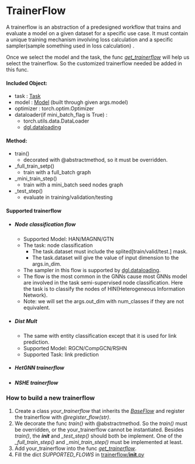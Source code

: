 # TrainerFlow

A trainerflow is an abstraction of a predesigned workflow that trains and evaluate a model on a given dataset for a specific use case. It must contain a unique training mechanism involving loss calculation and a specific sampler(sample something used in loss calculation) .

Once we select the model and the task, the func *[get_trainerflow](../start.py)* will help us select the trainerflow. So the customized trainerflow needed be added in this func.

#### Included Object:

- task : [Task](https://quip-amazon.com/jr0EANkmK5mj/OpenHGNN#ULa9CAeWfba)
- model : [Model](../models/#Model) (built through given args.model)
- optimizer : torch.optim.Optimizer
- dataloader(if mini_batch_flag is True) : 
  - torch.utils.data.DataLoader 
  - [dgl.dataloading](https://docs.dgl.ai/en/latest/api/python/dgl.dataloading.html#)

#### Method:

- train()
  - decorated with @abstractmethod, so it must be overridden.
- _full_train_setp()
  - train with a full_batch graph
- _mini_train_step()
  - train with a mini_batch seed nodes graph
- _test_step()
  - evaluate in training/validation/testing

#### Supported trainerflow

- ##### Node classification flow
  
  - Supported Model: HAN/MAGNN/GTN
  - The task: node classification
    - The task.dataset must include the splited[train/valid/test.] mask.
    - The task.dataset will give the value of input dimension to the args.in_dim.
  - The sampler in this flow is supported by [dgl.dataloading](https://docs.dgl.ai/en/latest/api/python/dgl.dataloading.html).
  - The flow is the most common in the GNNs cause most GNNs model are involved in the task semi-supervised node classification. Here the task is to classify the nodes of HIN(Heterogeneous Information Network).
  - Note: we will set the args.out_dim with num_classes if they are not equivalent.
  
- ##### Dist Mult
  
  - The same with entity classification except that it is used for link prediction.
  - Supported Model: RGCN/CompGCN/RSHN
  - Supported Task: link prediction
- ##### HetGNN trainerflow
- ##### NSHE trainerflow

### How to build a new trainerflow

1. Create a class *your_trainerflow* that inherits the [*BaseFlow*](./base_flow.py) and register the trainerflow with *@register_flow(str)*.
2. We decorate the func *train()* with @abstractmethod. So the *train()* must be overridden, or the your_trainerflow cannot be instantiated. Besides *train()*, the __*init*__ and *_test_step()* should both be implement. One of the  *_full_train_step()* and *_mini_train_step()* must be implemented at least.
3. Add your_trainerflow into the func *[get_trainerflow](../start.py)*.
4. Fill the dict *SUPPORTED_FLOWS* in [trainerflow/__init__.py](./__init__.py)


